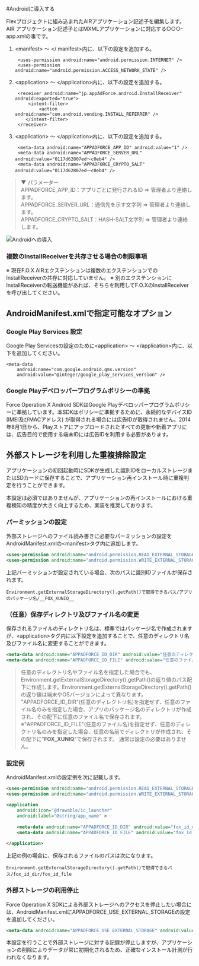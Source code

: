 #Androidに導入する

Flexプロジェクトに組み込まれたAIRアプリケーション記述子を編集します。
AIR アプリケーション記述子とはMXMLアプリケーションに対応する○○○-app.xmlの事です。

1. &lt;manifest&gt; ～ &lt;/ manifest&gt;内に、以下の設定を追加する。

		<uses-permission android:name="android.permission.INTERNET" />		<uses-permission android:name="android.permission.ACCESS_NETWORK_STATE" />

2. &lt;application&gt; ～ &lt;/application&gt;内に、以下の設定を追加する。

		<receiver android:name="jp.appAdForce.android.InstallReceiver" android:exported="true">			<intent-filter>				<action android:name="com.android.vending.INSTALL_REFERRER" />		   </intent-filter>		</receiver>

3. &lt;application&gt; ～ &lt;/application&gt;内に、以下の設定を追加する。

		<meta-data android:name="APPADFORCE_APP_ID" android:value="1" />		<meta-data android:name="APPADFORCE_SERVER_URL" android:value="0117d62807ed～c0eb4" />		<meta-data android:name="APPADFORCE_CRYPTO_SALT" android:value="0117d62807ed～c0eb4" />

> ▼ パラメーター<br>> APPADFORCE_APP_ID：アプリごとに発行されるID ⇒ 管理者より連絡します。<br>> APPADFORCE_SERVER_URL：通信先を示す文字列 ⇒ 管理者より連絡します。<br>> APPADFORCE_CRYPTO_SALT：HASH-SALT文字列 ⇒ 管理者より連絡します。<br>

![Androidへの導入](../../env_flashbuilder/ja/img009.png)

### 複数のInstallReceiverを共存させる場合の制限事項

※ 現在F.O.X AIRエクステンションは複数のエクステンションでのInstallReceiverの共存に対応していません。※ 別のエクステンションにInstallReceiverの転送機能があれば、そちらを利用してF.O.XのInstallReceiverを呼び出してください。
## AndroidManifest.xmlで指定可能なオプション
### Google Play Services 設定
Google Play Servicesの設定のために&lt;application&gt; ～ &lt;/application&gt;内に、以下を追加してください。
	<meta-data
		android:name="com.google.android.gms.version"
		android:value="@integer/google_play_services_version" />### Google Playデベロッパープログラムポリシーの準拠
Force Operation X Android SDKはGoogle Playデベロッパープログラムポリシーに準拠しています。本SDKはポリシーに準拠するために、永続的なデバイスID (IMEI及びMACアドレス) が取得される場合には広告IDが取得されません。2014年8月1日から、Playストアにアップロードされたすべての更新や新着アプリには、広告目的で使用する端末IDには広告IDを利用する必要があります。## 外部ストレージを利用した重複排除設定

アプリケーションの初回起動時にSDKが生成した識別IDをローカルストレージまたはSDカードに保存することで、アプリケーション再インストール時に重複判定を行うことができます。

本設定は必須ではありませんが、アプリケーションの再インストールにおける重複検知の精度が大きく向上するため、実装を推奨しております。

### パーミッションの設定

外部ストレージへのファイル読み書きに必要なパーミッションの設定をAndroidManifest.xmlの&lt;manifest&gt;タグ内に追加します。

```xml
<uses-permission android:name="android.permission.READ_EXTERNAL_STORAGE" /><uses-permission android:name="android.permission.WRITE_EXTERNAL_STORAGE" />
```

上記パーミッションが設定されている場合、次のパスに識別IDファイルが保存されます。

```
Environment.getExternalStorageDirectory().getPath()で取得できるパス/アプリのパッケージ名/__FOX_XUNIQ__
```

### （任意）保存ディレクトリ及びファイル名の変更

保存されるファイルのディレクトリ名は、標準ではパッケージ名で作成されますが、&lt;application&gt;タグ内に以下設定を追加することで、任意のディレクトリ名及びファイル名に変更することができます。

```xml
<meta-data android:name="APPADFORCE_ID_DIR" android:value="任意のディレクトリ名" />
<meta-data android:name="APPADFORCE_ID_FILE" android:value="任意のファイル名" />
```

> 任意のディレクトリ名やファイル名を指定した場合でも、Environment.getExternalStorageDirectory().getPath()の返り値のパス配下に作成します。Environment.getExternalStorageDirectory().getPath()の返り値は端末やOSバージョンによって異なります。 
> "APPADFORCE_ID_DIR"(任意のディレクトリ名)を指定せず、任意のファイル名のみを指定した場合、アプリのパッケージ名のディレクトリが作成され、その配下に任意のファイル名で保存されます。 
> ※"APPADFORCE_ID_FILE"(任意のファイル名)を指定せず、任意のディレクトリ名のみを指定した場合、任意の名前でディレクトリが作成され、その配下に"__FOX_XUNIQ__"で保存されます。
通常は設定の必要はありません。


### 設定例

AndroidManifest.xmlの設定例を次に記載します。

```xml
<uses-permission android:name="android.permission.READ_EXTERNAL_STORAGE" /><uses-permission android:name="android.permission.WRITE_EXTERNAL_STORAGE" />

<application 
	android:icon="@drawable/ic_launcher"
	android:label="@string/app_name" >
	
	<meta-data android:name="APPADFORCE_ID_DIR" android:value="fox_id_dir" />
	<meta-data android:name="APPADFORCE_ID_FILE" android:value="fox_id_file" />
	
</application>

```

上記の例の場合に、保存されるファイルのパスは次になります。

	Environment.getExternalStorageDirectory().getPath()で取得できるパス/fox_id_dir/fox_id_file


### 外部ストレージの利用停止

Force Operation X SDKによる外部ストレージへのアクセスを停止したい場合には、AndroidManifest.xmlにAPPADFORCE_USE_EXTERNAL_STORAGEの設定を追加してください。
```xml
<meta-data android:name="APPADFORCE_USE_EXTERNAL_STORAGE" android:value="0" />
```

本設定を行うことで外部ストレージに対する記録が停止しますが、アプリケーションの削除によりデータが常に初期化されるため、正確なインストール計測が行われなくなります。
